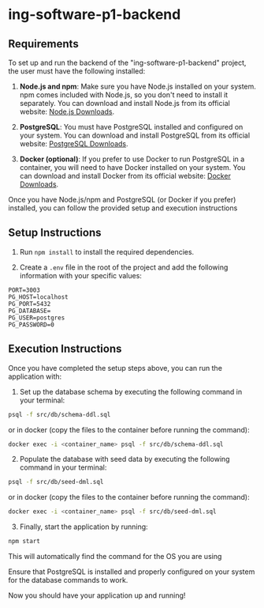 # ing-software-p1-backend
## Requirements

To set up and run the backend of the "ing-software-p1-backend" project, the user must have the following installed:

1. **Node.js and npm**: Make sure you have Node.js installed on your system. npm comes included with Node.js, so you don't need to install it separately. You can download and install Node.js from its official website: [Node.js Downloads](https://nodejs.org/en/download/).

2. **PostgreSQL**: You must have PostgreSQL installed and configured on your system. You can download and install PostgreSQL from its official website: [PostgreSQL Downloads](https://www.postgresql.org/download/).

3. **Docker (optional)**: If you prefer to use Docker to run PostgreSQL in a container, you will need to have Docker installed on your system. You can download and install Docker from its official website: [Docker Downloads](https://www.docker.com/get-started).

Once you have Node.js/npm and PostgreSQL (or Docker if you prefer) installed, you can follow the provided setup and execution instructions

## Setup Instructions

1. Run `npm install` to install the required dependencies.

2. Create a `.env` file in the root of the project and add the following information with your specific values:

```plaintext
PORT=3003
PG_HOST=localhost
PG_PORT=5432
PG_DATABASE=
PG_USER=postgres
PG_PASSWORD=0
```

## Execution Instructions

Once you have completed the setup steps above, you can run the application with:

1. Set up the database schema by executing the following command in your terminal:

```bash
psql -f src/db/schema-ddl.sql
```

or in docker (copy the files to the container before running the command):

```bash
docker exec -i <container_name> psql -f src/db/schema-ddl.sql
```


2. Populate the database with seed data by executing the following command in your terminal:

```bash
psql -f src/db/seed-dml.sql
```
or in docker (copy the files to the container before running the command):

```bash
docker exec -i <container_name> psql -f src/db/seed-dml.sql
```


3. Finally, start the application by running:

```bash
npm start
```

This will automatically find the command for the OS you are using

Ensure that PostgreSQL is installed and properly configured on your system for the database commands to work.

Now you should have your application up and running!
